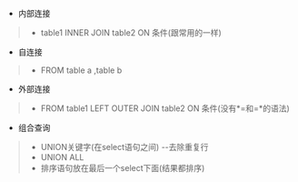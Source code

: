 * 内部连接
>* table1 INNER JOIN table2 ON 条件(跟常用的一样)
* 自连接
>* FROM table a ,table b
* 外部连接
>* FROM table1 LEFT OUTER JOIN table2 ON 条件(没有*=和=*的语法)
* 组合查询
>* UNION关键字(在select语句之间) --去除重复行
>* UNION ALL
>* 排序语句放在最后一个select下面(结果都排序)
